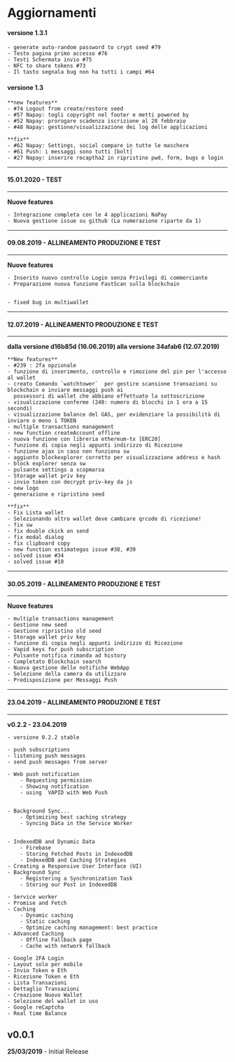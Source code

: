 # Aggiornamenti

#### versione 1.3.1

    - generate auto-random password to crypt seed #79
    - Testo pagina primo accesso #76
    - Testi Schermata invio #75
    - NFC to share tokens #73
    - Il tasto segnala bug non ha tutti i campi #64


#### versione 1.3

    **new features**
    - #74 Logout from create/restore seed
    - #57 Napay: togli copyright nel footer e metti powered by
    - #52 Napay: prorogare scadenza iscrizione al 28 febbraio
    - #48 Napay: gestione/visualizzazione dei log delle applicazioni

    **fix**
    - #62 Napay: Settings, social compare in tutte le maschere
    - #61 Push: i messaggi sono tutti [bolt]
    - #27 Napay: inserire recaptha2 in ripristino pwd, form, bugs e login


------------------------------------------------
#### 15.01.2020 - TEST
------------------------------------------------
**Nuove features**

    - Integrazione completa con le 4 applicazioni NaPay
    - Nuova gestione issue su github (La numerazione riparte da 1)


------------------------------------------------
#### 09.08.2019 - ALLINEAMENTO PRODUZIONE E TEST
------------------------------------------------
**Nuove features**

    - Inserito nuovo controllo Login senza Privilegi di commerciante
    - Preparazione nuova funzione FastScan sulla blockchain


    - fixed bug in multiwallet

------------------------------------------------
#### 12.07.2019 - ALLINEAMENTO PRODUZIONE E TEST
------------------------------------------------

**dalla versione d16b85d (16.06.2019) alla versione 34afab6 (12.07.2019)**


    **New features**    
	- #239 : 2fa opzionale
	- funzione di inserimento, controllo e rimozione del pin per l'accesso al wallet
	- creato Comando `watchtower`  per gestire scansione transazioni su blockchain e inviare messaggi push ai
	  possessori di wallet che abbiano effettuato la sottoscrizione
	- visualizzazione conferme (240: numero di blocchi in 1 ora a 15 secondi)
	- visualizzazione balance del GAS, per evidenziare la possibilità di inviare o meno i TOKEN
	- multiple transactions management
	- new function createAccount offline
	- nuova funzione con libreria ethereum-tx [ERC20]
	- funzione di copia negli appunti indirizzo di Ricezione
	- funzione ajax in caso non funziona sw
	- aggiunto blockexplorer corretto per visualizzazione address e hash
	- block explorer senza sw
	- pulsante settings a scopmarsa
	- Storage wallet priv key
	- invio token con decrypt priv-key da js
	- new logo
	- generazione e ripristino seed

	**fix**
	- Fix Lista wallet
	- Selezionando altro wallet deve cambiare qrcode di ricezione!
	- fix sw
	- fix double ckick on send
	- fix modal dialog
	- fix clipboard copy
	- new function estimategas issue #38, #39
	- solved issue #34
	- solved issue #10

------------------------------------------------
#### 30.05.2019 - ALLINEAMENTO PRODUZIONE E TEST
------------------------------------------------
**Nuove features**        

    - multiple transactions management
    - Gestione new seed
    - Gestione ripristino old seed
    - Storage wallet priv key
    - funzione di copia negli appunti indirizzo di Ricezione
    - Vapid keys for push subscription
    - Pulsante notifica rimanda ad history
    - Completato Blockchain search
    - Nuova gestione delle notifiche WebApp
    - Selezione della camera da utilizzare
    - Predisposizione per Messaggi Push

------------------------------------------------
#### 23.04.2019 - ALLINEAMENTO PRODUZIONE E TEST
------------------------------------------------
**v0.2.2 - 23.04.2019**

    - versione 0.2.2 stable

    - push subscriptions
    - listening push messages
    - send push messages from server

    - Web push notification
        - Requesting permission
        - Showing notification
        - using  VAPID with Web Push


    - Background Sync...
        - Optimizing best caching strategy
        - Syncing Data in the Service Worker


    - IndexedDB and Dynamic Data
        - Firebase
        - Storing Fetched Posts in IndexedDB
        - IndexedDB and Caching Strategies
    - Creating a Responsive User Interface (UI)
    - Background Sync
        - Registering a Synchronization Task
        - Storing our Post in IndexedDB

    - Service worker
    - Promise and Fetch
    - Caching
        - Dynamic caching
        - Static caching
        - Optimize caching management: best practice
    - Advanced Caching
        - Offline Fallback page
        - Cache with network fallback

    - Google 2FA Login
    - Layout solo per mobile
    - Invio Token e Eth
    - Ricezione Token e Eth
    - Lista Transazioni
    - Dettaglio Transazioni
    - Creazione Nuovo Wallet
    - Selezione del wallet in uso
    - Google reCaptcha
    - Real time Balance     


## v0.0.1
**25/03/2019**
    - Initial Release
